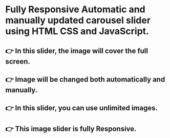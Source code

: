 # Fully Responsive Automatic and manually updated carousel slider using HTML CSS and JavaScript.

## 👉 In this slider, the image will cover the full screen. 
## 👉 Image will be changed both automatically and manually.
## 👉 In this slider, you can use unlimited images. 
## 👉 This image slider is fully Responsive. 


